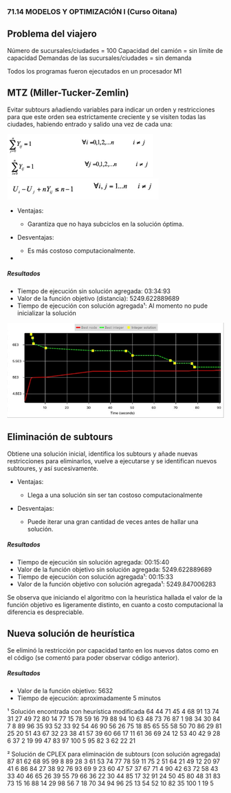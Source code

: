 ### 71.14 MODELOS Y OPTIMIZACIÓN I (Curso Oitana)

## Problema del viajero
Número de sucursales/ciudades = 100
Capacidad del camión = sin límite de capacidad
Demandas de las sucursales/ciudades = sin demanda

Todos los programas fueron ejecutados en un procesador M1

## MTZ (Miller-Tucker-Zemlin)
Evitar subtours añadiendo variables para indicar un orden y restricciones para que este orden sea estrictamente creciente y se visiten todas las ciudades, habiendo entrado y salido una vez de cada una:

<img src="imgs/ecuacion_1.jpeg" height="100"/>
<img src="imgs/ecuacion_2.jpeg" height="50"/>

* Ventajas:
  * Garantiza que no haya subciclos en la solución óptima.

* Desventajas:
  * Es más costoso computacionalmente.

*

##### Resultados
* Tiempo de ejecución sin solución agregada: 03:34:93
* Valor de la función objetivo (distancia): 5249.622889689
* Tiempo de ejecución con solución agregada¹: Al momento no pude inicializar la solución

![MTZ sin solución inicial añadida](/imgs/mtz_sin_solucion.jpeg)

## Eliminación de subtours
Obtiene una solución inicial, identifica los subtours y añade nuevas restricciones para eliminarlos, vuelve a ejecutarse y se identifican nuevos subtoures, y así sucesivamente.

* Ventajas:
  * Llega a una solución sin ser tan costoso computacionalmente

* Desventajas:
  * Puede iterar una gran cantidad de veces antes de hallar una solución.


##### Resultados
- Tiempo de ejecución sin solución agregada: 00:15:40
- Valor de la función objetivo sin solución agregada: 5249.622889689
- Tiempo de ejecución con solución agregada¹: 00:15:33
- Valor de la función objetivo con solución agregada¹: 5249.847006283 

Se observa que iniciando el algoritmo con la heurística hallada el valor de la función objetivo es ligeramente distinto, en cuanto a costo computacional la diferencia es despreciable.

## Nueva solución de heurística

Se eliminó la restricción por capacidad tanto en los nuevos datos como en el código (se comentó para poder observar código anterior).

##### Resultados
* Valor de la función objetivo: 5632 
* Tiempo de ejecución: aproximadamente 5 minutos

¹ Solución encontrada con heurística modificada
64 44 71 45 4 68 91 13 74 31 27 49 72 80 14 77 15 78 59 16 79 88 94 10 63 48 73 76 87 1 98 34 30 84 7 8 89 96 35 93 52 33 92 54 46 90 56 26 75 18 85 65 55 58 50 70 86 29 81 25 20 51 43 67 32 23 38 41 57 39 60 66 17 11 61 36 69 24 12 53 40 42 9 28 6 37 2 19 99 47 83 97 100 5 95 82 3 62 22 21

² Solución de CPLEX para eliminación de subtours (con solución agregada)
87 81 62 68 95 99 8 89 28 3 61 53 74 77 78 59 11 75 2 51 64 21 49 12 20 97 41 6 86 84 27 38 92 76 93 69 9 23 60 47 57 37 67 71 4 90 42 63 72 58 43 33 40 46 65 26 39 55 79 66 36 22 30 44 85 17 32 91 24 50 45 80 48 31 83 73 15 16 88 14 29 98 56 7 18 70 34 94 96 25 13 54 52 10 82 35 100 1 19 5

